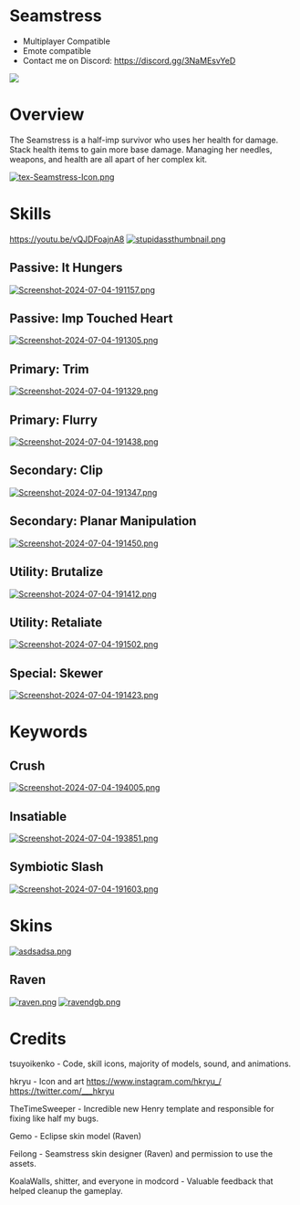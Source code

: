 # Seamstress

- Multiplayer Compatible
- Emote compatible
- Contact me on Discord: https://discord.gg/3NaMEsvYeD

[![](https://i.postimg.cc/zD9FrGdh/Seamstress-MADISON.png)]()

# Overview

The Seamstress is a half-imp survivor who uses her health for damage. Stack health items to gain more base damage. Managing her needles, weapons, and health are all apart of her complex kit.

[![tex-Seamstress-Icon.png](https://i.postimg.cc/JnHv2QWr/tex-Seamstress-Icon.png)]()

# Skills

https://youtu.be/vQJDFoajnA8
[![stupidassthumbnail.png](https://i.postimg.cc/7LZS0jnY/stupidassthumbnail.png)](https://youtu.be/vQJDFoajnA8)

## Passive: **It Hungers**

[![Screenshot-2024-07-04-191157.png](https://i.postimg.cc/BQx1kmnQ/Screenshot-2024-07-04-191157.png)]()

## Passive: **Imp Touched Heart**

[![Screenshot-2024-07-04-191305.png](https://i.postimg.cc/C13z68yq/Screenshot-2024-07-04-191305.png)]()

## Primary: **Trim**

[![Screenshot-2024-07-04-191329.png](https://i.postimg.cc/DfGW4xsd/Screenshot-2024-07-04-191329.png)]()

## Primary: **Flurry**

[![Screenshot-2024-07-04-191438.png](https://i.postimg.cc/8kL5zjQZ/Screenshot-2024-07-04-191438.png)]()

## Secondary: **Clip**

[![Screenshot-2024-07-04-191347.png](https://i.postimg.cc/KY4jGfxT/Screenshot-2024-07-04-191347.png)]()

## Secondary: **Planar Manipulation**

[![Screenshot-2024-07-04-191450.png](https://i.postimg.cc/02xNMP9P/Screenshot-2024-07-04-191450.png)]()

## Utility: **Brutalize**

[![Screenshot-2024-07-04-191412.png](https://i.postimg.cc/KzMYLYKv/Screenshot-2024-07-04-191412.png)]()

## Utility: **Retaliate**

[![Screenshot-2024-07-04-191502.png](https://i.postimg.cc/rwZyP4xw/Screenshot-2024-07-04-191502.png)]()

## Special: **Skewer**

[![Screenshot-2024-07-04-191423.png](https://i.postimg.cc/Gtnmj1YP/Screenshot-2024-07-04-191423.png)]()

# Keywords

## **Crush**

[![Screenshot-2024-07-04-194005.png](https://i.postimg.cc/6QvpD39J/Screenshot-2024-07-04-194005.png)]()

## **Insatiable**

[![Screenshot-2024-07-04-193851.png](https://i.postimg.cc/s2vh1ssw/Screenshot-2024-07-04-193851.png)]()

## **Symbiotic Slash**

[![Screenshot-2024-07-04-191603.png](https://i.postimg.cc/q77wpPNG/Screenshot-2024-07-04-191603.png)]()

# Skins 

[![asdsadsa.png](https://i.postimg.cc/htjdnP0Q/asdsadsa.png)](https://postimg.cc/56h0qJTf)

## Raven

[![raven.png](https://i.postimg.cc/d0yJgnDr/raven.png)](https://postimg.cc/d7JMy22V)
[![ravendgb.png](https://i.postimg.cc/rm605G25/ravendgb.png)](https://postimg.cc/LqT8p1Xs)

# Credits

tsuyoikenko - Code, skill icons, majority of models, sound, and animations.

hkryu - Icon and art https://www.instagram.com/hkryu_/ https://twitter.com/___hkryu

TheTimeSweeper - Incredible new Henry template and responsible for fixing like half my bugs.

Gemo - Eclipse skin model (Raven)

Feilong - Seamstress skin designer (Raven) and permission to use the assets.

KoalaWalls, shitter, and everyone in modcord - Valuable feedback that helped cleanup the gameplay.
